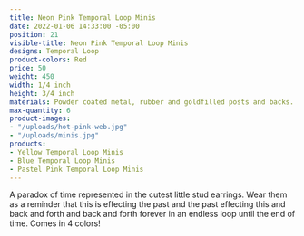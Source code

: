 ```yaml
---
title: Neon Pink Temporal Loop Minis
date: 2022-01-06 14:33:00 -05:00
position: 21
visible-title: Neon Pink Temporal Loop Minis
designs: Temporal Loop
product-colors: Red
price: 50
weight: 450
width: 1/4 inch
height: 3/4 inch
materials: Powder coated metal, rubber and goldfilled posts and backs.
max-quantity: 6
product-images:
- "/uploads/hot-pink-web.jpg"
- "/uploads/minis.jpg"
products:
- Yellow Temporal Loop Minis
- Blue Temporal Loop Minis
- Pastel Pink Temporal Loop Minis
---
```


A paradox of time represented in the cutest little stud earrings. Wear them as a reminder that this is effecting the past and the past effecting this and back and forth and back and forth forever in an endless loop until the end of time. Comes in 4 colors!